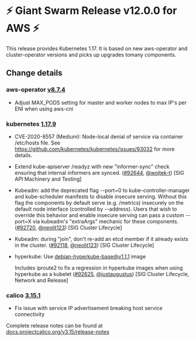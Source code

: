 # :zap: Giant Swarm Release v12.0.0 for AWS :zap:

This release provides Kubernetes 1.17. It is based on new aws-operator and cluster-operator versions and picks up upgrades tomany components.

## Change details

### aws-operator [v8.7.4](https://github.com/giantswarm/aws-operator/blob/master/CHANGELOG.md#874---2020-07-29)

- Adjust MAX_PODS setting for master and worker nodes to max IP's per ENI when using aws-cni

### kubernetes [1.17.9](https://github.com/kubernetes/kubernetes/releases/tag/v1.17.9)

- CVE-2020-8557 (Medium): Node-local denial of service via container /etc/hosts file. See https://github.com/kubernetes/kubernetes/issues/93032 for more details.
- Extend kube-apiserver /readyz with new "informer-sync" check ensuring that internal informers are synced. ([#92644](https://github.com/kubernetes/kubernetes/pull/92644), [@wojtek-t](https://github.com/wojtek-t)) [SIG API Machinery and Testing]
- Kubeadm: add the deprecated flag --port=0 to kube-controller-manager and kube-scheduler manifests to disable insecure serving. Without this flag the components by default serve (e.g. /metrics) insecurely on the default node interface (controlled by --address). Users that wish to override this behavior and enable insecure serving can pass a custom --port=X via kubeadm's "extraArgs" mechanic for these components. ([#92720](https://github.com/kubernetes/kubernetes/pull/92720), [@neolit123](https://github.com/neolit123)) [SIG Cluster Lifecycle]
- Kubeadm: during "join", don't re-add an etcd member if it already exists in the cluster. ([#92118](https://github.com/kubernetes/kubernetes/pull/92118), [@neolit123](https://github.com/neolit123)) [SIG Cluster Lifecycle]
- hyperkube: Use debian-hyperkube-base@v1.1.1 image
  
    Includes iproute2 to fix a regression in hyperkube images
    when using hyperkube as a kubelet ([#92625](https://github.com/kubernetes/kubernetes/pull/92625), [@justaugustus](https://github.com/justaugustus)) [SIG Cluster Lifecycle, Network and Release]

### calico [3.15.1](https://github.com/projectcalico/calico/releases/tag/v3.15.1)

- Fix issue with service IP advertisement breaking host service connectivity

Complete release notes can be found at [docs.projectcalico.org/v3.15/release-notes](https://docs.projectcalico.org/v3.15/release-notes/)
